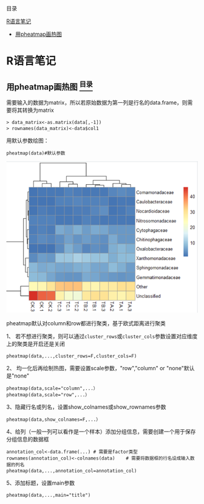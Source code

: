 <a name="content">目录</a>

[R语言笔记](#title)
- [用pheatmap画热图](#use-pheatmap)




<h1 name="title">R语言笔记</h1>

<a name="use-pheatmap"><h2>用pheatmap画热图 [<sup>目录</sup>](#content)</h2></a>

需要输入的数据为matrix，所以若原始数据为第一列是行名的data.frame，则需要将其转换为matrix

```
> data_matrix<-as.matrix(data[,-1])
> rownames(data_matrix)<-data$col1
```

用默认参数绘图：

```
pheatmap(data)#默认参数
```

<p align="center"><img src=./picture/Rnote-heatmap-pheatmap-1.png width=600 /></p>

pheatmap默认对column和row都进行聚类，基于欧式距离进行聚类

1、 若不想进行聚类，则可以通过`cluster_rows`或`cluster_cols`参数设置对应维度上的聚类是开启还是关闭

```
pheatmap(data,...,cluster_rows=F,cluster_cols=F)
```

2、 均一化后再绘制热图，需要设置scale参数，"row","column" or "none"默认是"none"

```
pheatmap(data,scale="column",...）
pheatmap(data,scale="row",...）
```

3、隐藏行名或列名，设置show_colnames或show_rownames参数

```
pheatmap(data,show_colnames=F,...）
```

4、给列（一般一列可以看作是一个样本）添加分组信息，需要创建一个用于保存分组信息的数据框

```
annotation_col<-data.frame(...) # 需要是factor类型
rownames(annotation_col)<-colnames(data)	# 需要将数据框的行名设成输入数据的列名
pheatmap(data,...,annotation_col=annotation_col)
```

5、添加标题，设置main参数

```
pheatmap(data,...,main="title")
```
